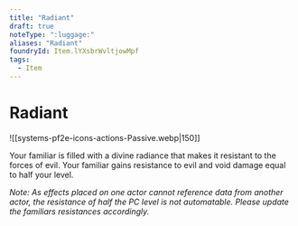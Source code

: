```yaml
---
title: "Radiant"
draft: true
noteType: ":luggage:"
aliases: "Radiant"
foundryId: Item.lYXsbrWvltjowMpf
tags:
  - Item
---
```


# Radiant
![[systems-pf2e-icons-actions-Passive.webp|150]]

Your familiar is filled with a divine radiance that makes it resistant to the forces of evil. Your familiar gains resistance to evil and void damage equal to half your level.

_Note: As effects placed on one actor cannot reference data from another actor, the resistance of half the PC level is not automatable. Please update the familiars resistances accordingly._
